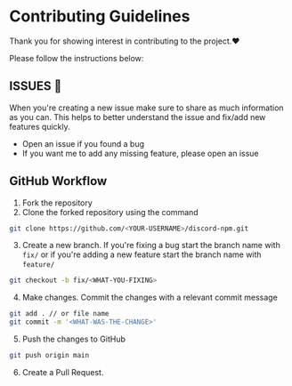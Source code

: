 # Contributing Guidelines

Thank you for showing interest in contributing to the project.♥️

Please follow the instructions below:

## ISSUES 🐛

When you're creating a new issue make sure to share as much information as you can. This helps to better understand the issue and fix/add new features quickly.

- Open an issue if you found a bug
- If you want me to add any missing feature, please open an issue

## GitHub Workflow

1. Fork the repository
2. Clone the forked repository using the command

```sh
git clone https://github.com/<YOUR-USERNAME>/discord-npm.git
```

3. Create a new branch. If you're fixing a bug start the  branch name with `fix/` or if you're adding a new feature start the branch name with `feature/`

```sh
git checkout -b fix/<WHAT-YOU-FIXING>
```

4. Make changes. Commit the changes with a relevant commit message

```sh
git add . // or file name
git commit -m '<WHAT-WAS-THE-CHANGE>'
```

5. Push the changes to GitHub

```sh
git push origin main
```

6. Create a Pull Request.
